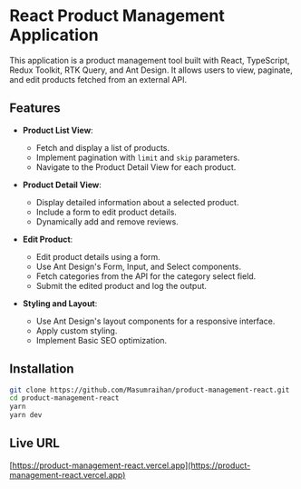 # React Product Management Application

This application is a product management tool built with React, TypeScript, Redux Toolkit, RTK Query, and Ant Design. It allows users to view, paginate, and edit products fetched from an external API.

## Features

- **Product List View**:

  - Fetch and display a list of products.
  - Implement pagination with `limit` and `skip` parameters.
  - Navigate to the Product Detail View for each product.

- **Product Detail View**:

  - Display detailed information about a selected product.
  - Include a form to edit product details.
  - Dynamically add and remove reviews.

- **Edit Product**:

  - Edit product details using a form.
  - Use Ant Design's Form, Input, and Select components.
  - Fetch categories from the API for the category select field.
  - Submit the edited product and log the output.

- **Styling and Layout**:
  - Use Ant Design's layout components for a responsive interface.
  - Apply custom styling.
  - Implement Basic SEO optimization.

## Installation

```bash
git clone https://github.com/Masumraihan/product-management-react.git
cd product-management-react
yarn
yarn dev
```

## Live URL

[https://product-management-react.vercel.app](https://product-management-react.vercel.app)
